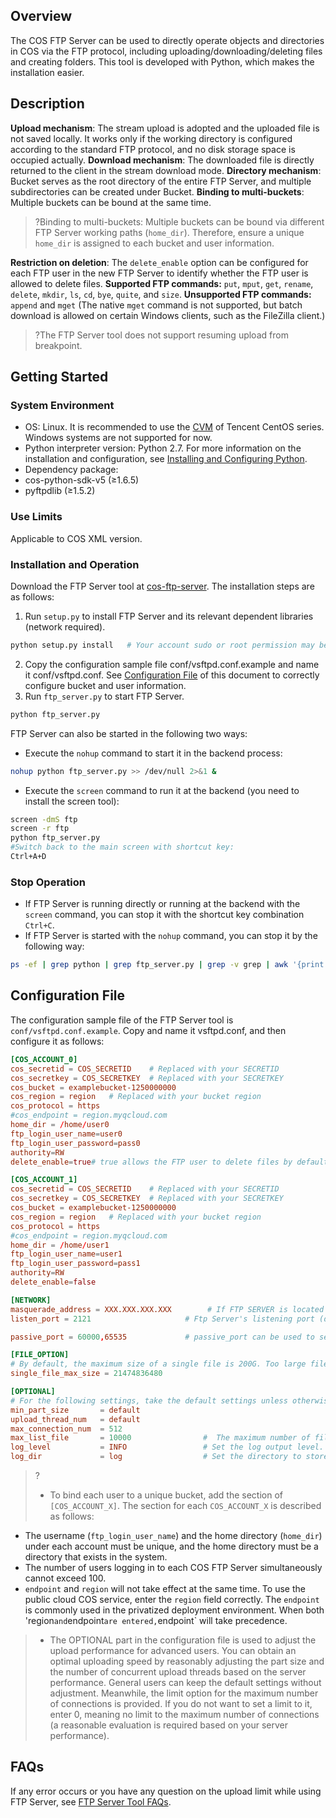## Overview

The COS FTP Server can be used to directly operate objects and directories in COS via the FTP protocol, including uploading/downloading/deleting files and creating folders. This tool is developed with Python, which makes the installation easier.

## Description

**Upload mechanism**: The stream upload is adopted and the uploaded file is not saved locally. It works only if the working directory is configured according to the standard FTP protocol, and no disk storage space is occupied actually.
**Download mechanism**: The downloaded file is directly returned to the client in the stream download mode.
**Directory mechanism**: Bucket serves as the root directory of the entire FTP Server, and multiple subdirectories can be created under Bucket.
**Binding to multi-buckets**: Multiple buckets can be bound at the same time.
>?Binding to multi-buckets: Multiple buckets can be bound via different FTP Server working paths (`home_dir`). Therefore, ensure a unique `home_dir` is assigned to each bucket and user information.

**Restriction on deletion**: The `delete_enable` option can be configured for each FTP user in the new FTP Server to identify whether the FTP user is allowed to delete files.
**Supported FTP commands:** `put`, `mput`, `get`, `rename`, `delete`, `mkdir`, `ls`, `cd`, `bye`, `quite`, and `size`.
**Unsupported FTP commands:** `append` and `mget` (The native `mget` command is not supported, but batch download is allowed on certain Windows clients, such as the FileZilla client.)

>?The FTP Server tool does not support resuming upload from breakpoint.

## Getting Started

### System Environment

- OS: Linux. It is recommended to use the [CVM](https://cloud.tencent.com/document/product/213) of Tencent CentOS series. Windows systems are not supported for now.
- Python interpreter version: Python 2.7. For more information on the installation and configuration, see [Installing and Configuring Python](https://cloud.tencent.com/document/product/436/10866).
- Dependency package:
 - cos-python-sdk-v5 (≥1.6.5)
 - pyftpdlib (≥1.5.2)


### Use Limits

Applicable to COS XML version.

### Installation and Operation

Download the FTP Server tool at [cos-ftp-server](https://github.com/tencentyun/cos-ftp-server-V5). The installation steps are as follows:

1. Run `setup.py` to install FTP Server and its relevant dependent libraries (network required).
```bash
python setup.py install   # Your account sudo or root permission may be required.
```
2. Copy the configuration sample file conf/vsftpd.conf.example and name it conf/vsftpd.conf. See [Configuration File](#conf) of this document to correctly configure bucket and user information.
3. Run `ftp_server.py` to start FTP Server.
```bash
python ftp_server.py
```
FTP Server can also be started in the following two ways:
 - Execute the `nohup` command to start it in the backend process:
```bash
nohup python ftp_server.py >> /dev/null 2>&1 &
```
 - Execute the `screen` command to run it at the backend (you need to install the screen tool):
```bash
screen -dmS ftp
screen -r ftp
python ftp_server.py
#Switch back to the main screen with shortcut key:
Ctrl+A+D 
```

### Stop Operation

- If FTP Server is running directly or running at the backend with the `screen` command, you can stop it with the shortcut key combination `Ctrl+C`. 
- If FTP Server is started with the `nohup` command, you can stop it by the following way:
```bash
ps -ef | grep python | grep ftp_server.py | grep -v grep | awk '{print $2}' | xargs -I{} kill {}
```




<a id="conf"></a>
## Configuration File

 The configuration sample file of the FTP Server tool is `conf/vsftpd.conf.example`. Copy and name it vsftpd.conf, and then configure it as follows:
```conf
[COS_ACCOUNT_0]
cos_secretid = COS_SECRETID    # Replaced with your SECRETID
cos_secretkey = COS_SECRETKEY  # Replaced with your SECRETKEY
cos_bucket = examplebucket-1250000000
cos_region = region   # Replaced with your bucket region
cos_protocol = https
#cos_endpoint = region.myqcloud.com
home_dir = /home/user0
ftp_login_user_name=user0
ftp_login_user_password=pass0
authority=RW
delete_enable=true# true allows the FTP user to delete files by default; false prohibits the user to delete files.

[COS_ACCOUNT_1]
cos_secretid = COS_SECRETID    # Replaced with your SECRETID
cos_secretkey = COS_SECRETKEY  # Replaced with your SECRETKEY
cos_bucket = examplebucket-1250000000
cos_region = region   # Replaced with your bucket region
cos_protocol = https
#cos_endpoint = region.myqcloud.com
home_dir = /home/user1
ftp_login_user_name=user1
ftp_login_user_password=pass1
authority=RW
delete_enable=false

[NETWORK]
masquerade_address = XXX.XXX.XXX.XXX        # If FTP SERVER is located behind a gateway or NAT, you can assign the gateway's IP address or domain name to the FTP through this configuration item.
listen_port = 2121					   # Ftp Server's listening port (default: 2121). Note that the firewall needs this port opened.

passive_port = 60000,65535             # passive_port can be used to set the port range for the passive mode. Default is (60000, 65535).

[FILE_OPTION]
# By default, the maximum size of a single file is 200G. Too large files are not recommended.
single_file_max_size = 21474836480

[OPTIONAL]
# For the following settings, take the default settings unless otherwise needed. Fill in an appropriate integer if necessary.
min_part_size       = default
upload_thread_num   = default
max_connection_num  = 512
max_list_file       = 10000                #  The maximum number of files to be listed by `ls` command. It is not recommended to set it too big. Otherwise, high latency of `ls` command will occur.
log_level           = INFO                 # Set the log output level.
log_dir             = log                  # Set the directory to store logs. Default is the **log** directory under the **ftp server** directory.
```


>?
>- To bind each user to a unique bucket, add the section of `[COS_ACCOUNT_X]`.
The section for each `COS_ACCOUNT_X` is described as follows:
 - The username (`ftp_login_user_name`) and the home directory (`home_dir`) under each account must be unique, and the home directory must be a directory that exists in the system.
 - The number of users logging in to each COS FTP Server simultaneously cannot exceed 100.
 - `endpoint` and `region` will not take effect at the same time. To use the public cloud COS service, enter the `region` field correctly. The `endpoint` is commonly used in the privatized deployment environment. When both 'region` and `endpoint` are entered, `endpoint` will take precedence.
>- The OPTIONAL part in the configuration file is used to adjust the upload performance for advanced users. You can obtain an optimal uploading speed by reasonably adjusting the part size and the number of concurrent upload threads based on the server performance. General users can keep the default settings without adjustment.
Meanwhile, the limit option for the maximum number of connections is provided. If you do not want to set a limit to it, enter 0, meaning no limit to the maximum number of connections (a reasonable evaluation is required based on your server performance).


## FAQs
If any error occurs or you have any question on the upload limit while using FTP Server, see [FTP Server Tool FAQs](https://cloud.tencent.com/document/product/436/30742).
